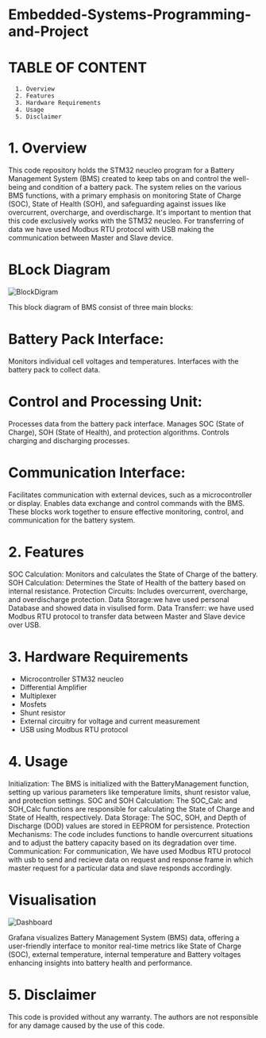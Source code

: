 # Embedded-Systems-Programming-and-Project

  # TABLE OF CONTENT
  
      1. Overview
      2. Features
      3. Hardware Requirements
      4. Usage
      5. Disclaimer

# 1. Overview
This code repository holds the STM32 neucleo program for a Battery Management System (BMS) created to keep tabs on and control the well-being and condition of a battery pack. 
The system relies on the various BMS functions, with a primary emphasis on monitoring State of Charge (SOC), State of Health (SOH), and safeguarding against issues like overcurrent, overcharge, and overdischarge. 
It's important to mention that this code exclusively works with the STM32 neucleo.
For transferring of data we have used Modbus RTU protocol with USB making the communication between Master and Slave device.

#                             BLock Diagram

![BlockDigram](https://github.com/Ali-Aldulaimi/Embedded-Systems-Programming-and-Project/assets/93739498/813a9c3d-6c1b-4eb1-9fcf-f5c66fdc4457)


This block diagram of BMS consist of three main blocks:

# Battery Pack Interface:
Monitors individual cell voltages and temperatures.
Interfaces with the battery pack to collect data.

# Control and Processing Unit:
Processes data from the battery pack interface.
Manages SOC (State of Charge), SOH (State of Health), and protection algorithms.
Controls charging and discharging processes.

# Communication Interface:
Facilitates communication with external devices, such as a microcontroller or display.
Enables data exchange and control commands with the BMS.
These blocks work together to ensure effective monitoring, control, and communication for the battery system.

# 2. Features

SOC Calculation: Monitors and calculates the State of Charge of the battery.
SOH Calculation: Determines the State of Health of the battery based on internal resistance.
Protection Circuits: Includes overcurrent, overcharge, and overdischarge protection.
Data Storage:we have used personal Database and showed data in visulised form.
Data Transferr: we have used Modbus RTU protocol to transfer data between Master and Slave device over USB.

# 3. Hardware Requirements

* Microcontroller STM32 neucleo
* Differential Amplifier
* Multiplexer
* Mosfets
* Shunt resistor
* External circuitry for voltage and current measurement
* USB using Modbus RTU protocol

# 4. Usage

Initialization: The BMS is initialized with the BatteryManagement function, setting up various parameters like temperature limits, shunt resistor value, and protection settings.
SOC and SOH Calculation: The SOC_Calc and SOH_Calc functions are responsible for calculating the State of Charge and State of Health, respectively.
Data Storage: The SOC, SOH, and Depth of Discharge (DOD) values are stored in EEPROM for persistence.
Protection Mechanisms: The code includes functions to handle overcurrent situations and to adjust the battery capacity based on its degradation over time.
Communication: For communication, We have used Modbus RTU protocol with usb to send and recieve data on request and response frame in which master request for a particular data and slave responds accordingly.

#                                   Visualisation 

![Dashboard](https://github.com/Ali-Aldulaimi/Embedded-Systems-Programming-and-Project/assets/93739498/97276adf-60aa-4ba6-8855-1d1e9cdf8910)


Grafana visualizes Battery Management System (BMS) data, offering a user-friendly interface to monitor real-time metrics like State of Charge (SOC), external temperature, internal temperature and Battery voltages enhancing insights into battery health and performance.

# 5. Disclaimer

This code is provided without any warranty. The authors are not responsible for any damage caused by the use of this code.
